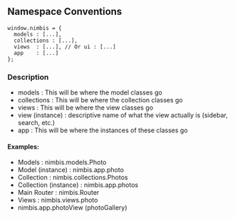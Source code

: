 ## Namespace Conventions ##

    window.nimbis = {
      models : [...],
      collections : [...],
      views  : [...], // Or ui : [...]
      app    : [...]
    };

### Description
* models : This will be where the model classes go
* collections : This will be where the collection classes go
* views : This will be where the view classes go
* view (instance) : descriptive name of what the view actually is (sidebar, search, etc.)
* app : This will be where the instances of these classes go


#### Examples:
* Models : nimbis.models.Photo
* Model (instance) : nimbis.app.photo
* Collection : nimbis.collections.Photos
* Collection (instance) : nimbis.app.photos
* Main Router : nimbis.Router
* Views : nimbis.views.photo
* nimbis.app.photoView (photoGallery)